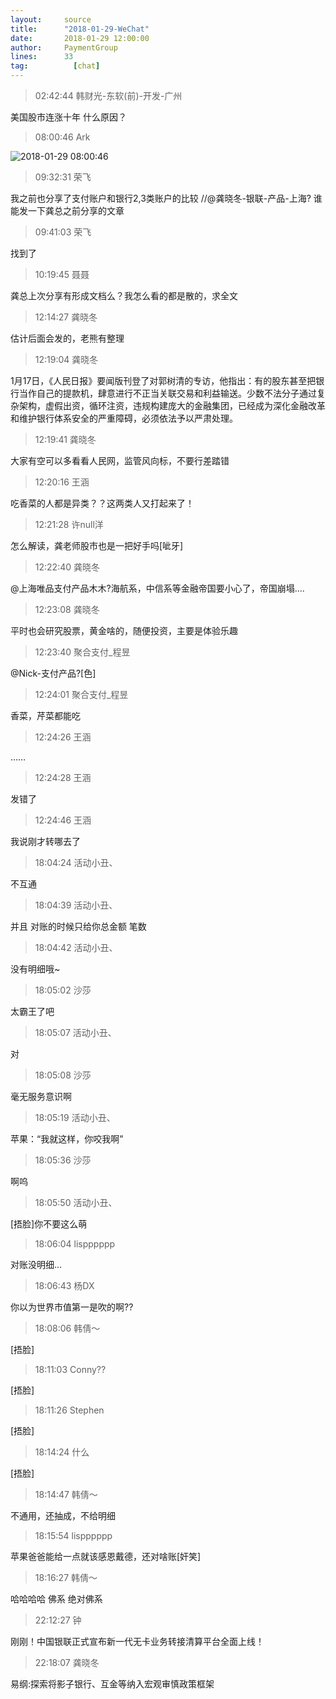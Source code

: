```yaml
---
layout:     source 
title:      "2018-01-29-WeChat"
date:       2018-01-29 12:00:00
author:     PaymentGroup
lines:      33 
tag:		  [chat]
---
```

> 02:42:44  韩财光-东软(前)-开发-广州  
   
美国股市连涨十年 什么原因？  
   
> 08:00:46  Ark  
   
![2018-01-29 08:00:46](http://static.cocolian.org/img/201801/20180129_080046.png) 
   
> 09:32:31  荣飞  
   
我之前也分享了支付账户和银行2,3类账户的比较  //@龚晓冬-银联-产品-上海?  谁能发一下龚总之前分享的文章  
   
> 09:41:03  荣飞  
   
找到了  
   
> 10:19:45  聂聂  
   
龚总上次分享有形成文档么？我怎么看的都是散的，求全文  
   
> 12:14:27  龚晓冬  
   
估计后面会发的，老熊有整理  
   
> 12:19:04  龚晓冬  
   
1月17日，《人民日报》要闻版刊登了对郭树清的专访，他指出：有的股东甚至把银行当作自己的提款机，肆意进行不正当关联交易和利益输送。少数不法分子通过复杂架构，虚假出资，循环注资，违规构建庞大的金融集团，已经成为深化金融改革和维护银行体系安全的严重障碍，必须依法予以严肃处理。  
   
> 12:19:41  龚晓冬  
   
大家有空可以多看看人民网，监管风向标，不要行差踏错  
   
> 12:20:16  王涵  
   
吃香菜的人都是异类？？这两类人又打起来了！  
   
> 12:21:28  许null洋  
   
怎么解读，龚老师股市也是一把好手吗[呲牙]  
   
> 12:22:40  龚晓冬  
   
@上海唯品支付产品木木?海航系，中信系等金融帝国要小心了，帝国崩塌....  
   
> 12:23:08  龚晓冬  
   
平时也会研究股票，黄金啥的，随便投资，主要是体验乐趣  
   
> 12:23:40  聚合支付_程昱  
   
@Nick-支付产品?[色]  
   
> 12:24:01  聚合支付_程昱  
   
香菜，芹菜都能吃  
   
> 12:24:26  王涵  
   
……  
   
> 12:24:28  王涵  
   
发错了  
   
> 12:24:46  王涵  
   
我说刚才转哪去了  
   
> 18:04:24  活动小丑、  
   
不互通  
   
> 18:04:39  活动小丑、  
   
并且 对账的时候只给你总金额 笔数  
   
> 18:04:42  活动小丑、  
   
没有明细哦~  
   
> 18:05:02  沙莎  
   
太霸王了吧  
   
> 18:05:07  活动小丑、  
   
对  
   
> 18:05:08  沙莎  
   
毫无服务意识啊  
   
> 18:05:19  活动小丑、  
   
苹果：“我就这样，你咬我啊”  
   
> 18:05:36  沙莎  
   
啊呜  
   
> 18:05:50  活动小丑、  
   
[捂脸]你不要这么萌  
   
> 18:06:04  lispppppp  
   
对账没明细...  
   
> 18:06:43  杨DX  
   
你以为世界市值第一是吹的啊??  
   
> 18:08:06  韩倩～  
   
[捂脸]  
   
> 18:11:03  Conny??  
   
[捂脸]  
   
> 18:11:26  Stephen  
   
[捂脸]  
   
> 18:14:24  什么  
   
[捂脸]  
   
> 18:14:47  韩倩～  
   
不通用，还抽成，不给明细  
   
> 18:15:54  lispppppp  
   
苹果爸爸能给一点就该感恩戴德，还对啥账[奸笑]  
   
> 18:16:27  韩倩～  
   
哈哈哈哈 佛系 绝对佛系  
   
> 22:12:27  钟  
   
刚刚！中国银联正式宣布新一代无卡业务转接清算平台全面上线！  
   
> 22:18:07  龚晓冬  
   
易纲:探索将影子银行、互金等纳入宏观审慎政策框架  
   

